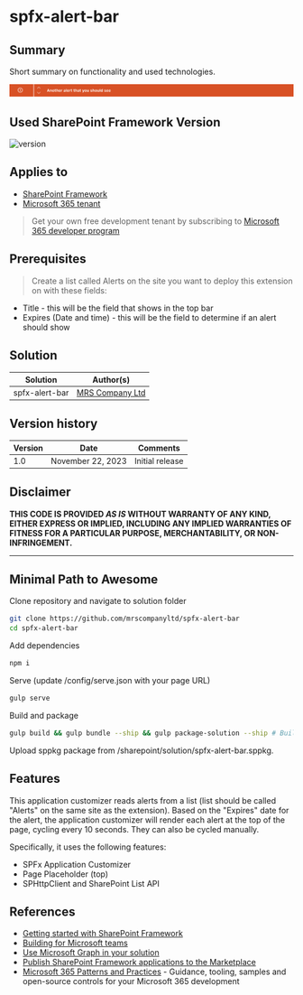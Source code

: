 # spfx-alert-bar

## Summary

Short summary on functionality and used technologies.

![alert bar image](/sharepoint/assets/alert-bar.png)

## Used SharePoint Framework Version

![version](https://img.shields.io/badge/version-1.17.4-green.svg)

## Applies to

- [SharePoint Framework](https://aka.ms/spfx)
- [Microsoft 365 tenant](https://docs.microsoft.com/en-us/sharepoint/dev/spfx/set-up-your-developer-tenant)

> Get your own free development tenant by subscribing to [Microsoft 365 developer program](http://aka.ms/o365devprogram)

## Prerequisites

> Create a list called Alerts on the site you want to deploy this extension on with these fields:
  - Title - this will be the field that shows in the top bar
  - Expires (Date and time) - this will be the field to determine if an alert should show

## Solution

| Solution    | Author(s)                                               |
| ----------- | ------------------------------------------------------- |
| spfx-alert-bar | [MRS Company Ltd](https://mrscompany.com) |

## Version history

| Version | Date             | Comments        |
| ------- | ---------------- | --------------- |
| 1.0     | November 22, 2023 | Initial release |

## Disclaimer

**THIS CODE IS PROVIDED _AS IS_ WITHOUT WARRANTY OF ANY KIND, EITHER EXPRESS OR IMPLIED, INCLUDING ANY IMPLIED WARRANTIES OF FITNESS FOR A PARTICULAR PURPOSE, MERCHANTABILITY, OR NON-INFRINGEMENT.**

---

## Minimal Path to Awesome

Clone repository and navigate to solution folder

```bash
git clone https://github.com/mrscompanyltd/spfx-alert-bar
cd spfx-alert-bar
```

Add dependencies

```bash
npm i
```

Serve (update /config/serve.json with your page URL)

```bash
gulp serve
```

Build and package

```bash
gulp build && gulp bundle --ship && gulp package-solution --ship # Builds, bundles, and creates sppkg file
```

Upload sppkg package from /sharepoint/solution/spfx-alert-bar.sppkg.

## Features

This application customizer reads alerts from a list (list should be called "Alerts" on the same site as the extension). Based on the "Expires" date for the alert, the application customizer will render each alert at the top of the page, cycling every 10 seconds. They can also be cycled manually.

Specifically, it uses the following features:  
- SPFx Application Customizer
- Page Placeholder (top)
- SPHttpClient and SharePoint List API

## References

- [Getting started with SharePoint Framework](https://docs.microsoft.com/en-us/sharepoint/dev/spfx/set-up-your-developer-tenant)
- [Building for Microsoft teams](https://docs.microsoft.com/en-us/sharepoint/dev/spfx/build-for-teams-overview)
- [Use Microsoft Graph in your solution](https://docs.microsoft.com/en-us/sharepoint/dev/spfx/web-parts/get-started/using-microsoft-graph-apis)
- [Publish SharePoint Framework applications to the Marketplace](https://docs.microsoft.com/en-us/sharepoint/dev/spfx/publish-to-marketplace-overview)
- [Microsoft 365 Patterns and Practices](https://aka.ms/m365pnp) - Guidance, tooling, samples and open-source controls for your Microsoft 365 development
